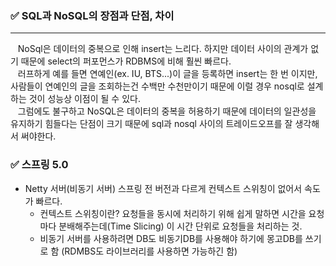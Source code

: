 ### :white_check_mark: SQL과 NoSQL의 장점과 단점, 차이
<hr>
&nbsp;&nbsp;&nbsp;NoSql은 데이터의 중복으로 인해 insert는 느리다. 하지만 데이터 사이의 관계가 없기 때문에 select의 퍼포먼스가 RDBMS에 비해 훨씬 빠르다.<br>
&nbsp;&nbsp;&nbsp;러프하게 예를 들면 연예인(ex. IU, BTS...)이 글을 등록하면 insert는 한 번 이지만, 사람들이 연예인의 글을 조회하는건 수백만 수천만이기 때문에 이럴 경우 nosql로 설계하는 것이 성능상 이점이 될 수 있다.<br>
&nbsp;&nbsp;&nbsp;그럼에도 불구하고 NoSQL은 데이터의 중복을 허용하기 때문에 데이터의 일관성을 유지하기 힘들다는 단점이 크기 때문에 sql과 nosql 사이의 트레이드오프를 잘 생각해서 써야한다.

<br>

### :white_check_mark: 스프링 5.0
- Netty 서버(비동기 서버)
  스프링 전 버전과 다르게 컨텍스트 스위칭이 없어서 속도가 빠르다.
  - 컨텍스트 스위칭이란?
    요청들을 동시에 처리하기 위해 쉽게 말하면 시간을 요청마다 분배해주는데(Time Slicing) 이 시간 단위로 요청들을 처리하는 것.
  - 비동기 서버를 사용하려면 DB도 비동기DB를 사용해야 하기에 몽고DB를 쓰기로 함 (RDMBS도 라이브러리를 사용하면 가능하긴 함)
